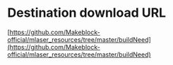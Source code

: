 # Destination download URL
[https://github.com/Makeblock-official/mlaser_resources/tree/master/buildNeed](https://github.com/Makeblock-official/mlaser_resources/tree/master/buildNeed)
